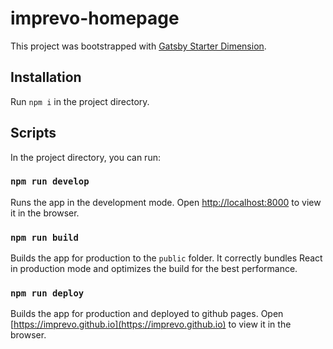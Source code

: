 # imprevo-homepage

This project was bootstrapped with [Gatsby Starter Dimension](https://github.com/codebushi/gatsby-starter-dimension).

## Installation

Run `npm i` in the project directory.

## Scripts

In the project directory, you can run:

### `npm run develop`

Runs the app in the development mode.
Open [http://localhost:8000](http://localhost:8000) to view it in the browser.

### `npm run build`

Builds the app for production to the `public` folder.
It correctly bundles React in production mode and optimizes the build for the best performance.
 
### `npm run deploy` 

Builds the app for production and deployed to github pages.
Open [https://imprevo.github.io](https://imprevo.github.io) to view it in the browser.
